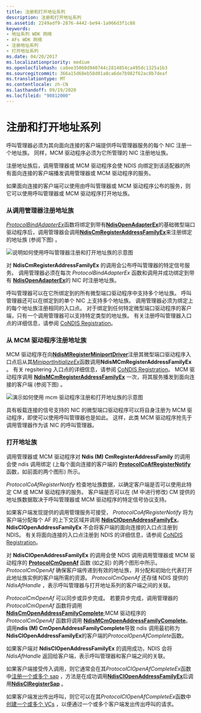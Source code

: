 ```yaml
---
title: 注册和打开地址系列
description: 注册和打开地址系列
ms.assetid: 2249adf9-2876-4442-be94-1a966d3f1c88
keywords:
- 地址系列 WDK 网络
- AFs WDK 网络
- 注册地址系列
- 打开地址系列
ms.date: 04/20/2017
ms.localizationpriority: medium
ms.openlocfilehash: ca8ee35060d940744c2814854ca495dc1325a1b3
ms.sourcegitcommit: 366a15d68eb58d01a8ca6de7b982f62ac8b7deaf
ms.translationtype: MT
ms.contentlocale: zh-CN
ms.lasthandoff: 09/19/2020
ms.locfileid: "90812000"
---
```

# <a name="registering-and-opening-an-address-family"></a>注册和打开地址系列





呼叫管理器必须为其向面向连接的客户端提供呼叫管理器服务的每个 NIC 注册一个地址族。 同样，MCM 驱动程序必须为它所管理的 NIC 注册地址族。

注册地址族后，调用管理器或 MCM 驱动程序会使 NDIS 向绑定到该适配器的所有面向连接的客户端播发调用管理器或 MCM 驱动程序的服务。

如果面向连接的客户端可以使用由呼叫管理器或 MCM 驱动程序公布的服务，则它可以使用呼叫管理器或 MCM 驱动程序打开地址族。

### <a name="registering-an-address-family-from-a-call-manager"></a>从调用管理器注册地址族

[*ProtocolBindAdapterEx*](/windows-hardware/drivers/ddi/ndis/nc-ndis-protocol_bind_adapter_ex)函数将绑定到带有[**NdisOpenAdapterEx**](/windows-hardware/drivers/ddi/ndis/nf-ndis-ndisopenadapterex)的基础微型端口驱动程序后，调用管理器会调用[**NdisCmRegisterAddressFamilyEx**](/windows-hardware/drivers/ddi/ndis/nf-ndis-ndiscmregisteraddressfamilyex)来注册绑定的地址族 (参阅下图) 。

![说明如何使用呼叫管理器注册和打开地址族的示意图](images/cm-01.png)

对 **NdisCmRegisterAddressFamilyEx** 的调用会公布呼叫管理器的特定信号服务。 调用管理器必须在每次 *ProtocolBindAdapterEx* 函数和调用并成功绑定到带有 [**NdisOpenAdapterEx**](/windows-hardware/drivers/ddi/ndis/nf-ndis-ndisopenadapterex)的 NIC 时注册地址族。

呼叫管理器可以在它所绑定到的所有微型端口驱动程序中支持多个地址族。 呼叫管理器还可以在绑定到的单个 NIC 上支持多个地址族。 调用管理器必须为绑定上的每个地址族注册相同的入口点。 对于绑定到任何特定微型端口驱动程序的客户端，只有一个调用管理器可以支持特定类型的地址族。 有关注册呼叫管理器入口点的详细信息，请参阅 [CoNDIS Registration](condis-miniport-driver-registration.md)。

### <a name="registering-an-address-family-from-an-mcm-driver"></a>从 MCM 驱动程序注册地址族

MCM 驱动程序在向[**NdisMRegisterMiniportDriver**](/windows-hardware/drivers/ddi/ndis/nf-ndis-ndismregisterminiportdriver)注册其微型端口驱动程序入口点后从其[*MiniportInitializeEx*](/windows-hardware/drivers/ddi/ndis/nc-ndis-miniport_initialize)函数调用**NdisMCmRegisterAddressFamilyEx** 。 有关 regsitering 入口点的详细信息，请参阅 [CoNDIS Registration](condis-miniport-driver-registration.md)。 MCM 驱动程序调用 [**NdisMCmRegisterAddressFamilyEx**](/windows-hardware/drivers/ddi/ndis/nf-ndis-ndismcmregisteraddressfamilyex) 一次，将其服务播发到面向连接的客户端 (参阅下图) 。

![演示如何使用 mcm 驱动程序注册和打开地址族的示意图](images/fig1-01.png)

具有板载连接的信号支持的 NIC 的微型端口驱动程序可以将自身注册为 MCM 驱动程序，即使可以使用呼叫管理器也是如此。 这样，此类 MCM 驱动程序抢先于调用管理器作为该 NIC 的呼叫管理器。

### <a name="opening-an-address-family"></a>打开地址族

调用管理器或 MCM 驱动程序对 **Ndis (M) CmRegisterAddressFamily** 的调用会使 ndis 调用绑定 (上每个面向连接的客户端的 [**ProtocolCoAfRegisterNotify**](/windows-hardware/drivers/ddi/ndis/nc-ndis-protocol_co_af_register_notify) 函数，如前面的两个图形) 所示。

*ProtocolCoAfRegisterNotify* 检查地址族数据，以确定客户端是否可以使用此特定 CM 或 MCM 驱动程序的服务。 客户端是否可以在 (M 中进行修改) CM 提供的地址族数据取决于呼叫管理器或 MCM 驱动程序的特定信号协议支持。

如果客户端发现提供的调用管理服务可接受， *ProtocolCoAfRegisterNotify* 将为客户端分配每个 AF 的上下文区域并调用 [**NdisClOpenAddressFamilyEx**](/windows-hardware/drivers/ddi/ndis/nf-ndis-ndisclopenaddressfamilyex)。 **NdisClOpenAddressFamilyEx** 不会将客户端的面向连接的入口点注册到 NDIS。 有关将面向连接的入口点注册到 NDIS 的详细信息，请参阅 [CoNDIS Registration](condis-miniport-driver-registration.md)。

对 **NdisClOpenAddressFamilyEx** 的调用会使 NDIS 调用调用管理器或 MCM 驱动程序的 [**ProtocolCmOpenAf**](/windows-hardware/drivers/ddi/ndis/nc-ndis-protocol_cm_open_af) 函数 (如之前) 的两个图形中所示。 *ProtocolCmOpenAf* 确保客户端传递到有效的地址族，并分配和初始化代表打开此地址族实例的客户端所需的资源。 *ProtocolCmOpenAf* 还存储 NDIS 提供的 *NdisAfHandle* ，表示呼叫管理器与打开地址系列的客户端之间的关联。

*ProtocolCmOpenAf* 可以同步或异步完成。 若要异步完成，调用管理器的 *ProtocolCmOpenAf* 函数将调用 [**NdisCmOpenAddressFamilyComplete**](/windows-hardware/drivers/ddi/ndis/nf-ndis-ndiscmopenaddressfamilycomplete);MCM 驱动程序的 *ProtocolCmOpenAf* 函数将调用 [**NdisMCmOpenAddressFamilyComplete**](/windows-hardware/drivers/ddi/ndis/nf-ndis-ndismcmopenaddressfamilycomplete)。 调用**ndis (M) CmOpenAddressFamilyComplete**导致 ndis 调用最初称为**NdisClOpenAddressFamilyEx**的客户端的*ProtocolOpenAfComplete*函数。

如果客户端对 **NdisClOpenAddressFamilyEx** 的调用成功，NDIS 会将 *NdisAfHandle* 返回给客户端，表示呼叫管理器和客户端之间的关联。

如果客户端接受传入调用，则它通常会在其*ProtocolClOpenAfCompleteEx*函数中[注册一个或多个 sap](registering-a-sap.md) ，方法是在成功调用[**NdisClOpenAddressFamilyEx**](/windows-hardware/drivers/ddi/ndis/nf-ndis-ndisclopenaddressfamilyex)后调用[**NdisClRegisterSap**](/windows-hardware/drivers/ddi/ndis/nf-ndis-ndisclregistersap) 。

如果客户端发出传出呼叫，则它可以在其*ProtocolClOpenAfCompleteEx*函数中[创建一个或多个 VCs](creating-a-vc.md) ，以便通过一个或多个客户端发出传出呼叫的请求。

 

